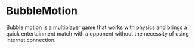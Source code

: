 # BubbleMotion
Bubble motion is a multiplayer game that works with physics and brings a quick entertainment match with a opponent without the necessity of using internet connection.
